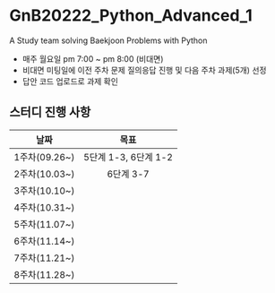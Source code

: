 # GnB20222_Python_Advanced_1
A Study team solving Baekjoon Problems with Python
- 매주 월요일 pm 7:00 ~ pm 8:00 (비대면)
- 비대면 미팅일에 이전 주차 문제 질의응답 진행 및 다음 주차 과제(5개) 선정
- 답안 코드 업로드로 과제 확인
## 스터디 진행 사항
|날짜|목표|
|:--:|:--:|
|1주차(09.26~)|5단계 1-3, 6단계 1-2|
|2주차(10.03~)|6단계 3-7|
|3주차(10.10~)||
|4주차(10.31~)||
|5주차(11.07~)||
|6주차(11.14~)||
|7주차(11.21~)||
|8주차(11.28~)||
